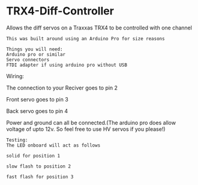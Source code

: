 # TRX4-Diff-Controller
Allows the diff servos on a Traxxas TRX4 to be controlled with one channel

~~~~~~~~~~~~~~~~~~~~~~~~~~~~~~~~~~~
This was built around using an Arduino Pro for size reasons

Things you will need:
Arduino pro or similar
Servo connectors
FTDI adapter if using arduino pro without USB

~~~~~~~~~~~~~~~~~~~~~~~~~~~~~~~~~~~~


Wiring:

The connection to your Reciver goes to pin 2

Front servo goes to pin 3

Back servo goes to pin 4

Power and ground can all be connected.(The arduino pro does allow voltage of upto 12v. So feel free to use HV servos if you please!)

~~~~~~~~~~~~~~~~~~~~~~~~~~~~~~~~~~~~
Testing:
The LED onboard will act as follows

solid for position 1

slow flash to position 2

fast flash for position 3

~~~~~~~~~~~~~~~~~~~~~~~~~~~~~~~~~~~~
